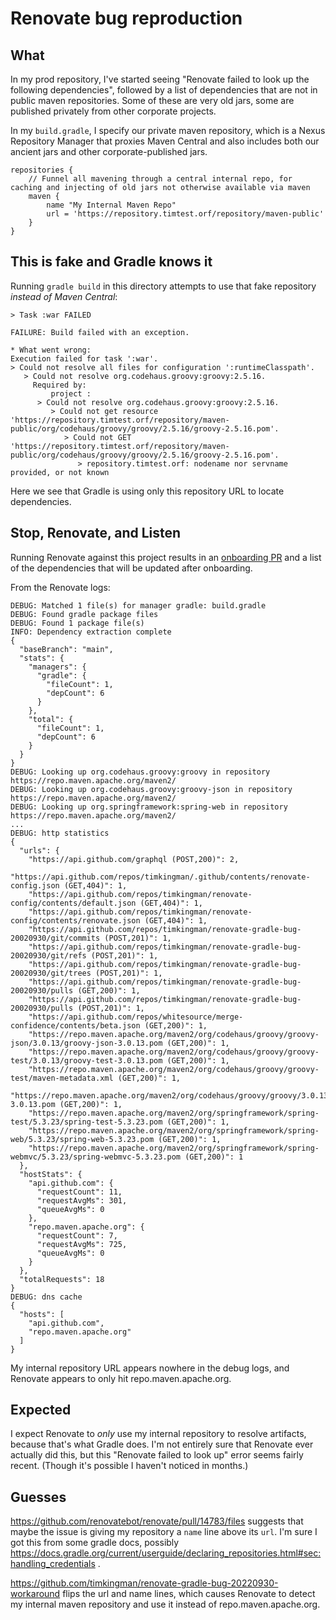 # Renovate bug reproduction

## What

In my prod repository, I've started seeing "Renovate failed to look up the following dependencies", followed by a list of dependencies that are not in public maven repositories. Some of these are very old jars, some are published privately from other corporate projects.

In my `build.gradle`, I specify our private maven repository, which is a Nexus Repository Manager that proxies Maven Central and also includes both our ancient jars and other corporate-published jars.

```
repositories {
    // Funnel all mavening through a central internal repo, for caching and injecting of old jars not otherwise available via maven
    maven {
        name "My Internal Maven Repo"
        url = 'https://repository.timtest.orf/repository/maven-public'
    }
}
```

## This is fake and Gradle knows it

Running `gradle build` in this directory attempts to use that fake repository *instead of Maven Central*:
```
> Task :war FAILED

FAILURE: Build failed with an exception.

* What went wrong:
Execution failed for task ':war'.
> Could not resolve all files for configuration ':runtimeClasspath'.
   > Could not resolve org.codehaus.groovy:groovy:2.5.16.
     Required by:
         project :
      > Could not resolve org.codehaus.groovy:groovy:2.5.16.
         > Could not get resource 'https://repository.timtest.orf/repository/maven-public/org/codehaus/groovy/groovy/2.5.16/groovy-2.5.16.pom'.
            > Could not GET 'https://repository.timtest.orf/repository/maven-public/org/codehaus/groovy/groovy/2.5.16/groovy-2.5.16.pom'.
               > repository.timtest.orf: nodename nor servname provided, or not known
```

Here we see that Gradle is using only this repository URL to locate dependencies.

## Stop, Renovate, and Listen

Running Renovate against this project results in an [onboarding PR](https://github.com/timkingman/renovate-gradle-bug-20220930/pull/1) and a list of the dependencies that will be updated after onboarding.

From the Renovate logs:
```
DEBUG: Matched 1 file(s) for manager gradle: build.gradle
DEBUG: Found gradle package files
DEBUG: Found 1 package file(s)
INFO: Dependency extraction complete
{
  "baseBranch": "main",
  "stats": {
    "managers": {
      "gradle": {
        "fileCount": 1,
        "depCount": 6
      }
    },
    "total": {
      "fileCount": 1,
      "depCount": 6
    }
  }
}
DEBUG: Looking up org.codehaus.groovy:groovy in repository https://repo.maven.apache.org/maven2/
DEBUG: Looking up org.codehaus.groovy:groovy-json in repository https://repo.maven.apache.org/maven2/
DEBUG: Looking up org.springframework:spring-web in repository https://repo.maven.apache.org/maven2/
...
DEBUG: http statistics
{
  "urls": {
    "https://api.github.com/graphql (POST,200)": 2,
    "https://api.github.com/repos/timkingman/.github/contents/renovate-config.json (GET,404)": 1,
    "https://api.github.com/repos/timkingman/renovate-config/contents/default.json (GET,404)": 1,
    "https://api.github.com/repos/timkingman/renovate-config/contents/renovate.json (GET,404)": 1,
    "https://api.github.com/repos/timkingman/renovate-gradle-bug-20020930/git/commits (POST,201)": 1,
    "https://api.github.com/repos/timkingman/renovate-gradle-bug-20020930/git/refs (POST,201)": 1,
    "https://api.github.com/repos/timkingman/renovate-gradle-bug-20020930/git/trees (POST,201)": 1,
    "https://api.github.com/repos/timkingman/renovate-gradle-bug-20020930/pulls (GET,200)": 1,
    "https://api.github.com/repos/timkingman/renovate-gradle-bug-20020930/pulls (POST,201)": 1,
    "https://api.github.com/repos/whitesource/merge-confidence/contents/beta.json (GET,200)": 1,
    "https://repo.maven.apache.org/maven2/org/codehaus/groovy/groovy-json/3.0.13/groovy-json-3.0.13.pom (GET,200)": 1,
    "https://repo.maven.apache.org/maven2/org/codehaus/groovy/groovy-test/3.0.13/groovy-test-3.0.13.pom (GET,200)": 1,
    "https://repo.maven.apache.org/maven2/org/codehaus/groovy/groovy-test/maven-metadata.xml (GET,200)": 1,
    "https://repo.maven.apache.org/maven2/org/codehaus/groovy/groovy/3.0.13/groovy-3.0.13.pom (GET,200)": 1,
    "https://repo.maven.apache.org/maven2/org/springframework/spring-test/5.3.23/spring-test-5.3.23.pom (GET,200)": 1,
    "https://repo.maven.apache.org/maven2/org/springframework/spring-web/5.3.23/spring-web-5.3.23.pom (GET,200)": 1,
    "https://repo.maven.apache.org/maven2/org/springframework/spring-webmvc/5.3.23/spring-webmvc-5.3.23.pom (GET,200)": 1
  },
  "hostStats": {
    "api.github.com": {
      "requestCount": 11,
      "requestAvgMs": 301,
      "queueAvgMs": 0
    },
    "repo.maven.apache.org": {
      "requestCount": 7,
      "requestAvgMs": 725,
      "queueAvgMs": 0
    }
  },
  "totalRequests": 18
}
DEBUG: dns cache
{
  "hosts": [
    "api.github.com",
    "repo.maven.apache.org"
  ]
}
```

My internal repository URL appears nowhere in the debug logs, and Renovate appears to only hit repo.maven.apache.org.

## Expected

I expect Renovate to *only* use my internal repository to resolve artifacts, because that's what Gradle does. I'm not entirely sure that Renovate ever actually did this, but this "Renovate failed to look up" error seems fairly recent. (Though it's possible I haven't noticed in months.)

## Guesses

https://github.com/renovatebot/renovate/pull/14783/files suggests that maybe the issue is giving my repository a `name` line above its `url`. I'm sure I got this from some gradle docs, possibly https://docs.gradle.org/current/userguide/declaring_repositories.html#sec:handling_credentials .

https://github.com/timkingman/renovate-gradle-bug-20220930-workaround flips the url and name lines, which causes Renovate to detect my internal maven repository and use it instead of repo.maven.apache.org.
